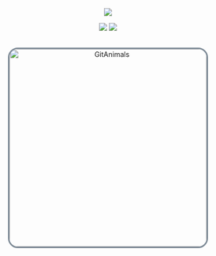 <div align="center">
  <img src="https://capsule-render.vercel.app/api?type=waving&color=0:e6e8eb,100:7d8a96&height=180&text=Sua's%20Github&animation=fadeIn&fontColor=2c2c2c&fontSize=60" />
</div>

<p align="center">
  <img src="https://github-readme-stats.vercel.app/api/top-langs/?username=ys0v9&count=10&layout=compact&title_color=4a4f57&text_color=5a5f66&bg_color=f5f7f9&border_color=d0d3d6" />
  <img src="http://mazandi.herokuapp.com/api?handle=ys0v9&theme=cold" />
</p>

<br>

<div align="center">
  <a href="https://github.com/devxb/gitanimals" target="_blank">
    <img src="https://render.gitanimals.org/farms/ys0v9"
         alt="GitAnimals"
         style="width: 400px; max-width: 90%; height: auto; border: 3px solid #7d8a96; border-radius: 20px;" />
  </a>
</div>

